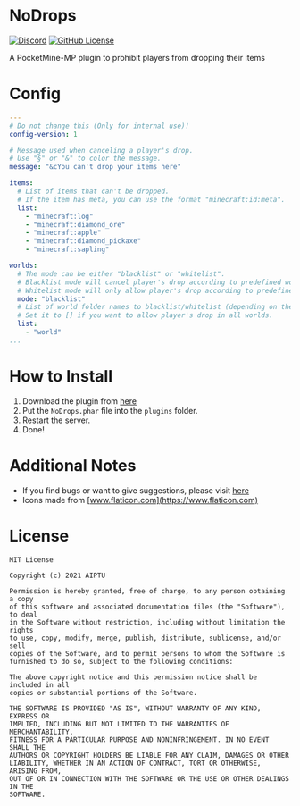 # NoDrops

[![Discord](https://img.shields.io/discord/830063409000087612?color=7389D8&label=discord)](https://discord.com/invite/EggNF9hvGv)
[![GitHub License](https://img.shields.io/github/license/AIPTU/NoDrops.svg)](https://github.com/AIPTU/NoDrops/blob/master/LICENSE)

A PocketMine-MP plugin to prohibit players from dropping their items

# Config
```yaml
---
# Do not change this (Only for internal use)!
config-version: 1

# Message used when canceling a player's drop.
# Use "§" or "&" to color the message.
message: "&cYou can't drop your items here"

items:
  # List of items that can't be dropped.
  # If the item has meta, you can use the format "minecraft:id:meta".
  list:
    - "minecraft:log"
    - "minecraft:diamond_ore"
    - "minecraft:apple"
    - "minecraft:diamond_pickaxe"
    - "minecraft:sapling"

worlds:
  # The mode can be either "blacklist" or "whitelist".
  # Blacklist mode will cancel player's drop according to predefined world folder names and will not cancel player's drop in all worlds.
  # Whitelist mode will only allow player's drop according to predefined world folder names and will cancel player's drop in all worlds.
  mode: "blacklist"
  # List of world folder names to blacklist/whitelist (depending on the mode set above).
  # Set it to [] if you want to allow player's drop in all worlds.
  list:
    - "world"
...

```

# How to Install

1. Download the plugin from [here](https://poggit.pmmp.io/ci/AIPTU/NoDrops/NoDrops)
2. Put the `NoDrops.phar` file into the `plugins` folder.
3. Restart the server.
4. Done!

# Additional Notes

- If you find bugs or want to give suggestions, please visit [here](https://github.com/AIPTU/NoDrops/issues)
- Icons made from [www.flaticon.com](https://www.flaticon.com)

# License

```
MIT License

Copyright (c) 2021 AIPTU

Permission is hereby granted, free of charge, to any person obtaining a copy
of this software and associated documentation files (the "Software"), to deal
in the Software without restriction, including without limitation the rights
to use, copy, modify, merge, publish, distribute, sublicense, and/or sell
copies of the Software, and to permit persons to whom the Software is
furnished to do so, subject to the following conditions:

The above copyright notice and this permission notice shall be included in all
copies or substantial portions of the Software.

THE SOFTWARE IS PROVIDED "AS IS", WITHOUT WARRANTY OF ANY KIND, EXPRESS OR
IMPLIED, INCLUDING BUT NOT LIMITED TO THE WARRANTIES OF MERCHANTABILITY,
FITNESS FOR A PARTICULAR PURPOSE AND NONINFRINGEMENT. IN NO EVENT SHALL THE
AUTHORS OR COPYRIGHT HOLDERS BE LIABLE FOR ANY CLAIM, DAMAGES OR OTHER
LIABILITY, WHETHER IN AN ACTION OF CONTRACT, TORT OR OTHERWISE, ARISING FROM,
OUT OF OR IN CONNECTION WITH THE SOFTWARE OR THE USE OR OTHER DEALINGS IN THE
SOFTWARE.
```
